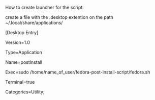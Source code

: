 How to create launcher for the script:


create a file with the .desktop extention on the path ~/.local/share/applications/




[Desktop Entry]

Version=1.0

Type=Application

Name=postInstall

Exec=sudo /home/name_of_user/fedora-post-install-script/fedora.sh

Terminal=true

Categories=Utility;












